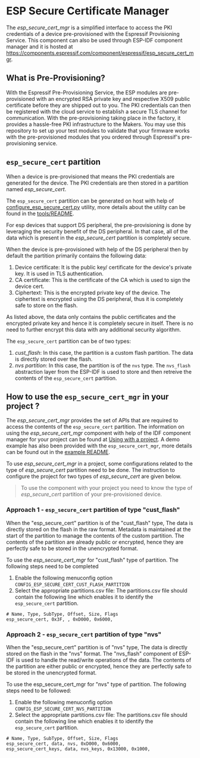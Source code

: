 # ESP Secure Certificate Manager

The *esp_secure_cert_mgr* is a simplified interface to access the PKI credentials of a device pre-provisioned with the Espressif Provisioning Service.
This component can also be used through ESP-IDF component manager and it is hosted at https://components.espressif.com/component/espressif/esp_secure_cert_mgr.

## What is Pre-Provisioning?

With the Espressif Pre-Provisioning Service, the ESP modules are pre-provisioned with an encrypted RSA private key and respective X509 public certificate before they are shipped out to you. The PKI credentials can then be registered with the cloud service to establish a secure TLS channel for communication. With the pre-provisioning taking place in the factory, it provides a hassle-free PKI infrastructure to the Makers. You may use this repository to set up your test modules to validate that your firmware works with the pre-provisioned modules that you ordered through Espressif's pre-provisioning service.

## `esp_secure_cert` partition
When a device is pre-provisioned that means the PKI credentials are generated for the device. The PKI credentials are then stored in a partition named
*esp_secure_cert*.

The `esp_secure_cert` partition can be generated on host with help of [configure_esp_secure_cert.py](https://github.com/espressif/esp_secure_cert_mgr/blob/main/tools/configure_esp_secure_cert.py) utility, more details about the utility can be found in the [tools/README](https://github.com/espressif/esp_secure_cert_mgr/tree/main/tools#readme).

For esp devices that support DS peripheral, the pre-provisioning is done by leveraging the security benefit of the DS peripheral. In that case, all of the data which is present in the *esp_secure_cert* partition is completely secure.

When the device is pre-provisioned with help of the DS peripheral then by default the partition primarily contains the following data:
1) Device certificate: It is the public key/ certificate for the device's private key. It is used in TLS authentication.
2) CA certificate: This is the certificate of the CA which is used to sign the device cert.
3) Ciphertext: This is the encrypted private key of the device. The ciphertext is encrypted using the DS peripheral, thus it is completely safe to store on the flash.

As listed above, the data only contains the public certificates and the encrypted private key and hence it is completely secure in itself. There is no need to further encrypt this data with any additional security algorithm.

The `esp_secure_cert` partition can be of two types:
1) *cust_flash*: In this case, the partition is a custom flash partition. The data is directly stored over the flash.
2) *nvs partition*: In this case, the partition is of the `nvs` type. The `nvs_flash` abstraction layer from the ESP-IDF is used to store and then retreive the contents of the `esp_secure_cert` partition.


## How to use the `esp_secure_cert_mgr` in your project ?
The *esp_secure_cert_mgr* provides the set of APIs that are required to access the contents of the `esp_secure_cert` partition. The information on using the *esp_secure_cert_mgr* component with help of the IDF component manager for your project can be found at [Using with a project](https://docs.espressif.com/projects/esp-idf/en/latest/esp32/api-guides/tools/idf-component-manager.html#using-with-a-project). A demo example has also been provided with the `esp_secure_cert_mgr`, more details can be found out in the [example README](https://github.com/espressif/esp_secure_cert_mgr/blob/main/examples/esp_secure_cert_app/README.md).

To use *esp_secure_cert_mgr* in a project, some configurations related to the type of *esp_secure_cert* partition need to be done. The instruction to configure the project for two types of *esp_secure_cert* are given below.

> To use the component with your project you need to know the type of *esp_secure_cert* partition of your pre-provisioned device.

### Approach 1 - `esp_secure_cert` partition of type "cust_flash"
When the "esp_secure_cert" partition is of the "cust_flash" type, The data is directly stored on the flash in the raw format. Metadata is maintained at the start of the partition to manage the contents of the custom partition.
The contents of the partition are already public or encrypted, hence they are perfectly safe to be stored in the unencrypted format.

To use the *esp_secure_cert_mgr* for "cust_flash" type of partition.
The following steps need to be completed
1) Enable the following menuconfig option
`CONFIG_ESP_SECURE_CERT_CUST_FLASH_PARTITION`
2) Select the appropriate partitions.csv file:
The partitions.csv file should contain the following line which enables it to identify the `esp_secure_cert` partition.

```
# Name, Type, SubType, Offset, Size, Flags
esp_secure_cert, 0x3F, , 0xD000, 0x6000,
```

### Approach 2 - `esp_secure_cert` partition of type "nvs"
When the "esp_secure_cert" partition is of "nvs" type, The data is directly stored on the flash in the "nvs" format. The "nvs_flash" component of ESP-IDF is used to handle the read/write operations of the data.
The contents of the partition are either public or encrypted, hence they are perfectly safe to be stored in the unencrypted format.

To use the esp_secure_cert_mgr for "nvs" type of partition. The following steps need to be followed:
1) Enable the following menuconfig option
`CONFIG_ESP_SECURE_CERT_NVS_PARTITION`
2) Select the appropriate partitions.csv file:
The partitions.csv file should contain the following line which enables it to identify the `esp_secure_cert` partition.

```
# Name, Type, SubType, Offset, Size, Flags
esp_secure_cert, data, nvs, 0xD000, 0x6000,
esp_secure_cert_keys, data, nvs_keys, 0x13000, 0x1000,
```
